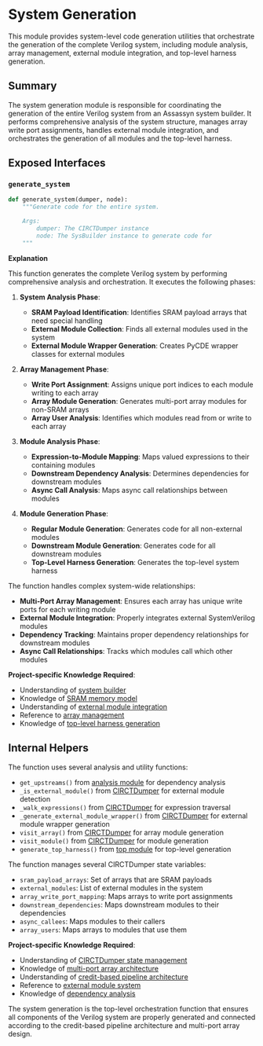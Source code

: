 # System Generation

This module provides system-level code generation utilities that orchestrate the generation of the complete Verilog system, including module analysis, array management, external module integration, and top-level harness generation.

## Summary

The system generation module is responsible for coordinating the generation of the entire Verilog system from an Assassyn system builder. It performs comprehensive analysis of the system structure, manages array write port assignments, handles external module integration, and orchestrates the generation of all modules and the top-level harness.

## Exposed Interfaces

### `generate_system`

```python
def generate_system(dumper, node):
    """Generate code for the entire system.

    Args:
        dumper: The CIRCTDumper instance
        node: The SysBuilder instance to generate code for
    """
```

**Explanation**

This function generates the complete Verilog system by performing comprehensive analysis and orchestration. It executes the following phases:

1. **System Analysis Phase**:
   - **SRAM Payload Identification**: Identifies SRAM payload arrays that need special handling
   - **External Module Collection**: Finds all external modules used in the system
   - **External Module Wrapper Generation**: Creates PyCDE wrapper classes for external modules

2. **Array Management Phase**:
   - **Write Port Assignment**: Assigns unique port indices to each module writing to each array
   - **Array Module Generation**: Generates multi-port array modules for non-SRAM arrays
   - **Array User Analysis**: Identifies which modules read from or write to each array

3. **Module Analysis Phase**:
   - **Expression-to-Module Mapping**: Maps valued expressions to their containing modules
   - **Downstream Dependency Analysis**: Determines dependencies for downstream modules
   - **Async Call Analysis**: Maps async call relationships between modules

4. **Module Generation Phase**:
   - **Regular Module Generation**: Generates code for all non-external modules
   - **Downstream Module Generation**: Generates code for all downstream modules
   - **Top-Level Harness Generation**: Generates the top-level system harness

The function handles complex system-wide relationships:

- **Multi-Port Array Management**: Ensures each array has unique write ports for each writing module
- **External Module Integration**: Properly integrates external SystemVerilog modules
- **Dependency Tracking**: Maintains proper dependency relationships for downstream modules
- **Async Call Relationships**: Tracks which modules call which other modules

**Project-specific Knowledge Required**:
- Understanding of [system builder](/python/assassyn/builder.md)
- Knowledge of [SRAM memory model](/python/assassyn/ir/memory/sram.md)
- Understanding of [external module integration](/python/assassyn/ir/module/external.md)
- Reference to [array management](/python/assassyn/codegen/verilog/cleanup.md)
- Knowledge of [top-level harness generation](/python/assassyn/codegen/verilog/top.md)

## Internal Helpers

The function uses several analysis and utility functions:

- `get_upstreams()` from [analysis module](/python/assassyn/analysis/external_usage.md) for dependency analysis
- `_is_external_module()` from [CIRCTDumper](/python/assassyn/codegen/verilog/design.md) for external module detection
- `_walk_expressions()` from [CIRCTDumper](/python/assassyn/codegen/verilog/design.md) for expression traversal
- `_generate_external_module_wrapper()` from [CIRCTDumper](/python/assassyn/codegen/verilog/design.md) for external module wrapper generation
- `visit_array()` from [CIRCTDumper](/python/assassyn/codegen/verilog/design.md) for array module generation
- `visit_module()` from [CIRCTDumper](/python/assassyn/codegen/verilog/design.md) for module generation
- `generate_top_harness()` from [top module](/python/assassyn/codegen/verilog/top.md) for top-level generation

The function manages several CIRCTDumper state variables:

- `sram_payload_arrays`: Set of arrays that are SRAM payloads
- `external_modules`: List of external modules in the system
- `array_write_port_mapping`: Maps arrays to write port assignments
- `downstream_dependencies`: Maps downstream modules to their dependencies
- `async_callees`: Maps modules to their callers
- `array_users`: Maps arrays to modules that use them

**Project-specific Knowledge Required**:
- Understanding of [CIRCTDumper state management](/python/assassyn/codegen/verilog/design.md)
- Knowledge of [multi-port array architecture](/docs/design/arch/arch.md)
- Understanding of [credit-based pipeline architecture](/docs/design/arch/arch.md)
- Reference to [external module system](/python/assassyn/ir/module/external.md)
- Knowledge of [dependency analysis](/python/assassyn/analysis/external_usage.md)

The system generation is the top-level orchestration function that ensures all components of the Verilog system are properly generated and connected according to the credit-based pipeline architecture and multi-port array design.
